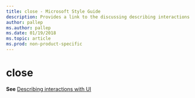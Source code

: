```yaml
---
title: close - Microsoft Style Guide
description: Provides a link to the discussing describing interactions with UI topic.
author: pallep
ms.author: pallep
ms.date: 01/19/2018
ms.topic: article
ms.prod: non-product-specific
---
```


# close

**See** [Describing interactions with UI](~/procedures-instructions/describing-interactions-with-ui.md)
